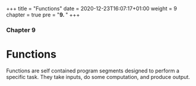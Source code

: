 +++
title = "Functions"
date = 2020-12-23T16:07:17+01:00
weight = 9
chapter = true
pre = "<b>9. </b>"
+++

### Chapter 9

# Functions

Functions are self contained program segments designed to perform a specific task. They take inputs, do some computation, and produce output. 
